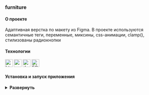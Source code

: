 ### furniture

#### О проекте

Адаптивная верстка по макету из Figma. В проекте используются семантичные теги, переменные, миксины, css-анимации, clamp(), стилизованы радиокнопки

#### Технологии

<div>
  <img height='25px' src="https://img.shields.io/badge/HTML5-20232A??style=plastic&logo=HTML5&logoColor=E34F26" alt="html5.">
 <img height='25px' src="https://img.shields.io/badge/Sass-20232A??style=plastic&logo=sass&logoColor=CC6699" alt="sass.">
 <img height='25px' src="https://img.shields.io/badge/JavaScript-20232A??style=plastic&logo=JavaScript&logoColor=#7DF1E" alt="JavaScript.">
 <img height='25px' src="https://img.shields.io/badge/БЭМ-20232A??style=plastic&logoColor=CC6699" alt="БЭМ.">
</div>

#### Установка и запуск приложения

<details><summary><b>Развернуть</b></summary>

Клонировать репозиторий:

    git clone https://github.com/Mariyazakharova73/furniture.git

Запустить через live server

</details>

<!-- [Ссылка на проект react-dress](https://mariyazakharova73.github.io/react-dress/) -->

<!-- <div align="center">
  <img width="575" alt="Приложение." src="./src/images/app.png">
</div> -->
